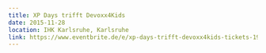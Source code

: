 ```yaml
---
title: XP Days trifft Devoxx4Kids
date: 2015-11-28
location: IHK Karlsruhe, Karlsruhe
link: https://www.eventbrite.de/e/xp-days-trifft-devoxx4kids-tickets-19116390639
---
```

